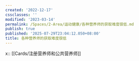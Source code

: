 ```yaml
---
created: '2022-12-17'
cssclasses: ''
modified: '2023-03-14'
permalink: /Spaces/2-Area/运动健康/各种营养师的获取难度很低.md
publish: true
published: '2025-07-29T23:04:12.050+08:00'
title: 各种营养师的获取难度很低
---
```

x:: [[Cards/注册营养师和公共营养师]]
